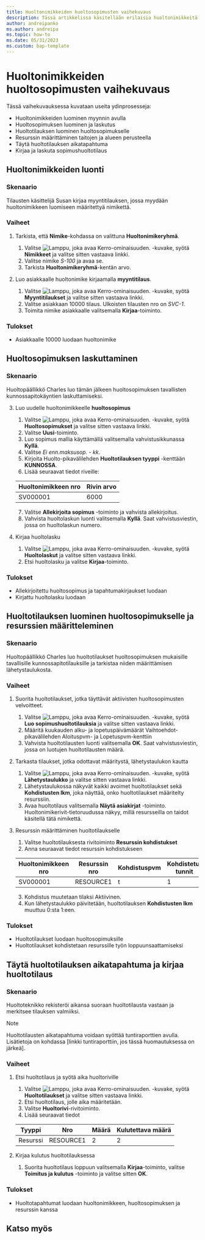 ```yaml
---
title: Huoltonimikkeiden huoltosopimusten vaihekuvaus
description: Tässä artikkelissa käsitellään erilaisia huoltonimikkeitä ja -sopimuksia koskevia tilanteita.
author: andreipanko
ms.author: andreipa
ms.topic: how-to
ms.date: 05/31/2023
ms.custom: bap-template
---
```


# <a name="walkthrough-of-service-contracts-for-service-items"></a>Huoltonimikkeiden huoltosopimusten vaihekuvaus

Tässä vaihekuvauksessa kuvataan useita ydinprosesseja:

- Huoltonimikkeiden luominen myynnin avulla
- Huoltosopimuksen luominen ja laskutus
- Huoltotilauksen luominen huoltosopimukselle
- Resurssin määrittäminen taitojen ja alueen perusteella
- Täytä huoltotilauksen aikatapahtuma
- Kirjaa ja laskuta sopimushuoltotilaus

## <a name="creation-of-service-items"></a>Huoltonimikkeiden luonti

### <a name="scenario"></a>Skenaario

Tilausten käsittelijä Susan kirjaa myyntitilauksen, jossa myydään huoltonimikkeen luomiseen määritettyä nimikettä.  

### <a name="steps"></a>Vaiheet

1. Tarkista, että **Nimike**-kohdassa on valittuna **Huoltonimikeryhmä**.
   
    1. Valitse ![Lamppu, joka avaa Kerro-ominaisuuden.](../../media/ui-search/search_small.png "Kerro, mitä haluat tehdä") -kuvake, syötä **Nimikkeet** ja valitse sitten vastaava linkki.  
    2. Valitse nimike *S-100* ja avaa se.
    3. Tarkista **Huoltonimikeryhmä**-kentän arvo.
       
2. Luo asiakkaalle huoltonimike kirjaamalla **myyntitilaus**.  

    1. Valitse ![Lamppu, joka avaa Kerro-ominaisuuden.](../../media/ui-search/search_small.png "Kerro, mitä haluat tehdä") -kuvake, syötä **Myyntitilaukset** ja valitse sitten vastaava linkki.  
    2. Valitse asiakkaan 10000 tilaus. Ulkoisten tilausten nro on *SVC-1*.
    3. Toimita nimike asiakkaalle valitsemalla **Kirjaa**-toiminto.

### <a name="results"></a>Tulokset

- Asiakkaalle 10000 luodaan huoltonimike

## <a name="invoicing-a-service-contract"></a>Huoltosopimuksen laskuttaminen

### <a name="scenario-1"></a>Skenaario

Huoltopäällikkö Charles luo tämän jälkeen huoltosopimuksen tavallisten kunnossapitokäyntien laskuttamiseksi.

3. Luo uudelle huoltonimikkeelle **huoltosopimus**
    1. Valitse ![Lamppu, joka avaa Kerro-ominaisuuden.](../../media/ui-search/search_small.png "Kerro, mitä haluat tehdä") -kuvake, syötä **Huoltosopimukset** ja valitse sitten vastaava linkki.
    2. Valitse **Uusi**-toiminto.  
    3. Luo sopimus mallia käyttämällä valitsemalla vahvistusikkunassa **Kyllä**. 
    4. Valitse *Ei enn.maksusop. - kk*.
    5. Kirjoita Huolto-pikavälilehden **Huoltotilauksen tyyppi** -kenttään **KUNNOSSA**.
    6. Lisää seuraavat tiedot riveille:

    |Huoltonimikkeen nro|Rivin arvo|  
    |----------------|----------|  
    |SV000001|6000|

    7. Valitse **Allekirjoita sopimus** -toiminto ja vahvista allekirjoitus.
    8. Vahvista huoltolaskun luonti valitsemalla **Kyllä**. Saat vahvistusviestin, jossa on huoltolaskun numero.

3. Kirjaa huoltolasku
   1. Valitse ![Lamppu, joka avaa Kerro-ominaisuuden.](../../media/ui-search/search_small.png "Kerro, mitä haluat tehdä") -kuvake, syötä **Huoltolaskut** ja valitse sitten vastaava linkki.
   2. Etsi huoltolasku ja valitse **Kirjaa**-toiminto.

### <a name="results-1"></a>Tulokset

- Allekirjoitettu huoltosopimus ja tapahtumakirjaukset luodaan
- Kirjattu huoltolasku luodaan

## <a name="creating-a-service-order-for-a-service-contract-and-assign-resources"></a>Huoltotilauksen luominen huoltosopimukselle ja resurssien määritteleminen

### <a name="scenario-2"></a>Skenaario

Huoltopäällikkö Charles luo huoltotilaukset huoltosopimuksen mukaisille tavallisille kunnossapitotilauksille ja tarkistaa niiden määrittämisen lähetystaulukosta.

### <a name="steps-1"></a>Vaiheet

1. Suorita huoltotilaukset, jotka täyttävät aktiivisten huoltosopimusten velvoitteet.
   1. Valitse ![Lamppu, joka avaa Kerro-ominaisuuden.](../../media/ui-search/search_small.png "Kerro, mitä haluat tehdä") -kuvake, syötä **Luo sopimushuoltotilauksia** ja valitse sitten vastaava linkki.
   2. Määritä kuukauden alku- ja lopetuspäivämäärät Vaihtoehdot-pikavälilehden Aloituspvm- ja Lopetuspvm-kenttiin
   3. Vahvista huoltotilausten luonti valitsemalla **OK**. Saat vahvistusviestin, jossa on luotujen huoltotilausten määrä.

2. Tarkasta tilaukset, jotka odottavat määritystä, lähetystaulukon kautta
   1. Valitse ![Lamppu, joka avaa Kerro-ominaisuuden.](../../media/ui-search/search_small.png "Kerro, mitä haluat tehdä") -kuvake, syötä **Lähetystaulukko** ja valitse sitten vastaava linkki.
   2. Lähetystaulukossa näkyvät kaikki avoimet huoltotilaukset sekä **Kohdistusten lkm**, joka näyttää, onko huoltotilaukset määritelty resurssiin.
   3. Avaa huoltotilaus valitsemalla **Näytä asiakirjat** -toiminto.  Huoltonimikerivit-tietoruudussa näkyy, millä resursseilla on taidot käsitellä tätä nimikettä.

3. Resurssin määrittäminen huoltotilaukselle
   1. Valitse huoltotilauksesta rivitoiminto **Resurssin kohdistukset**
   2. Anna seuraavat tiedot resurssin kohdistukseen

    |Huoltonimikkeen nro|Resurssin nro|Kohdistuspvm|Kohdistetut tunnit|
    |----------------|------------|---------------|---------------|  
    |SV000001|RESOURCE1|t|1|

    3. Kohdistus muutetaan tilaksi Aktiivinen.
    4. Kun lähetystaulukko päivitetään, huoltotilauksen **Kohdistusten lkm** muuttuu 0:sta 1:een.

### <a name="results-2"></a>Tulokset

- Huoltotilaukset luodaan huoltosopimuksille
- Huoltotilaukset kohdistetaan resurssille työn loppuunsaattamiseksi

## <a name="complete-the-time-entry-for-the-service-order-and-post-the-service-order"></a>Täytä huoltotilauksen aikatapahtuma ja kirjaa huoltotilaus

### <a name="scenario-3"></a>Skenaario

Huoltoteknikko rekisteröi aikansa suoraan huoltotilausta vastaan ja merkitsee tilauksen valmiiksi.

> [!NOTE]
> Huoltotilausten aikatapahtuma voidaan syöttää tuntiraporttien avulla. Lisätietoja on kohdassa [linkki tuntiraporttiin, jos tässä huomautuksessa on järkeä].

### <a name="steps-2"></a>Vaiheet

1. Etsi huoltotilaus ja syötä aika huoltoriville
   1. Valitse ![Lamppu, joka avaa Kerro-ominaisuuden.](../../media/ui-search/search_small.png "Kerro, mitä haluat tehdä") -kuvake, syötä **Huoltotilaukset** ja valitse sitten vastaava linkki.
   2. Etsi huoltotilaus, jolle aika määritetään.
   3. Valitse **Huoltorivi**-rivitoiminto.
   4. Lisää seuraavat tiedot

    |Tyyppi|Nro|Määrä|Kulutettava määrä|
    |----|---|--------|--------|   
    |Resurssi|RESOURCE1|2|2|

2. Kirjaa kulutus huoltotilauksessa
   1. Suorita huoltotilaus loppuun valitsemalla **Kirjaa**-toiminto, valitse **Toimitus ja kulutus** -toiminto ja valitse sitten **OK**.

### <a name="results-3"></a>Tulokset

- Huoltotapahtumat luodaan huoltonimikkeen, huoltosopimuksen ja resurssin kanssa

## <a name="see-also"></a>Katso myös
